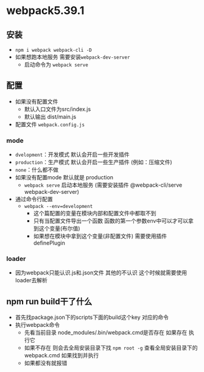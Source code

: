 # webpack5.39.1

## 安装
  - `npm i webpack webpack-cli -D`
  - 如果想跑本地服务 需要安装`webpack-dev-server`
    - 启动命令为 `webpack serve`

## 配置
  - 如果没有配置文件
    - 默认入口文件为src/index.js
    - 默认输出 dist/main.js
  - 配置文件 `webpack.config.js`
### mode
  - `dvelopment`：开发模式 默认会开启一些开发插件
  - `production`：生产模式 默认会开启一些生产插件 (例如：压缩文件)
  - `none`：什么都不做
  - 如果没有配置mode 默认就是 production
    - `webpack serve` 启动本地服务 (需要安装插件 @webpack-cli/serve webpack-dev-server)
  - 通过命令行配置
    - `webpack --env=development` 
      - 这个篇配置的变量在模块内部和配置文件中都取不到
      - 只有当配置文件导出一个函数 函数的第一个参数env中可以才可以拿到这个变量(布尔值)
      - 如果想在模块中拿到这个变量(非配置文件) 需要使用插件 definePlugin

### loader
  - 因为webpack只能认识.js和.json文件 其他的不认识 这个时候就需要使用loader去解析

## npm run build干了什么
  - 首先找package.json下的scripts下面的build这个key 对应的命令
  - 执行webpack命令
    - 先看当前目录 node_modules/.bin/webpack.cmd是否存在 如果存在 执行它
    - 如果不存在 则会去全局安装目录下找 `npm root -g` 查看全局安装目录下的webpack.cmd 如果找到并执行
    - 如果都没有就报错

